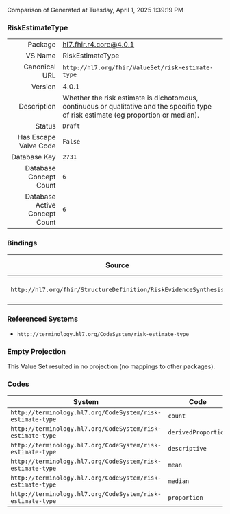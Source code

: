 Comparison of 
Generated at Tuesday, April 1, 2025 1:39:19 PM

### RiskEstimateType

|      |     |
| ---: | --- |
| Package | hl7.fhir.r4.core@4.0.1 |
| VS Name | RiskEstimateType |
| Canonical URL | `http://hl7.org/fhir/ValueSet/risk-estimate-type` |
| Version | 4.0.1 |
| Description | Whether the risk estimate is dichotomous, continuous or qualitative and the specific type of risk estimate (eg proportion or median). |
| Status | `Draft` |
| Has Escape Valve Code | `False` |
| Database Key | `2731` |
| Database Concept Count | `6` |
| Database Active Concept Count | `6` |
### Bindings

| Source | Element | Binding | Strength | Element Short |
| ------ | ------- | ------- | -------- | ------------- |
| `http://hl7.org/fhir/StructureDefinition/RiskEvidenceSynthesis` | `RiskEvidenceSynthesis.riskEstimate.type` | `http://hl7.org/fhir/ValueSet/risk-estimate-type` | `Extensible` | Type of risk estimate |

### Referenced Systems

* `http://terminology.hl7.org/CodeSystem/risk-estimate-type`
### Empty Projection

This Value Set resulted in no projection (no mappings to other packages).

### Codes

| System | Code | Display |
| ------ | ---- | ------- |
| `http://terminology.hl7.org/CodeSystem/risk-estimate-type` | `count` | count |
| `http://terminology.hl7.org/CodeSystem/risk-estimate-type` | `derivedProportion` | derivedProportion |
| `http://terminology.hl7.org/CodeSystem/risk-estimate-type` | `descriptive` | descriptive |
| `http://terminology.hl7.org/CodeSystem/risk-estimate-type` | `mean` | mean |
| `http://terminology.hl7.org/CodeSystem/risk-estimate-type` | `median` | median |
| `http://terminology.hl7.org/CodeSystem/risk-estimate-type` | `proportion` | proportion |
